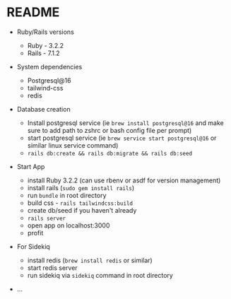 # README

* Ruby/Rails versions
  - Ruby - 3.2.2
  - Rails - 7.1.2

* System dependencies
  - Postgresql@16
  - tailwind-css 
  - redis

* Database creation
  - Install postgresql service (ie `brew install postgresql@16` and make sure to add path to zshrc or bash config file per prompt)
  - start postgresql service (ie `brew service start postgresql@16` or similar linux service command)
  - `rails db:create && rails db:migrate && rails db:seed`

* Start App
  - install Ruby 3.2.2 (can use rbenv or asdf for version management)
  - install rails (`sudo gem install rails`) 
  - run `bundle` in root directory
  - build css - `rails tailwindcss:build`
  - create db/seed if you haven't already
  - `rails server`
  - open app on localhost:3000
  - profit

* For Sidekiq
  - install redis (`brew install redis` or similar)
  - start redis server
  - run sidekiq via `sidekiq` command in root directory


* ...
